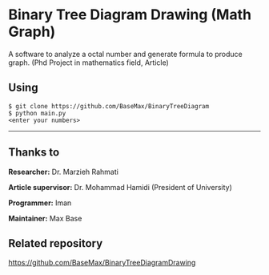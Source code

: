 # Binary Tree Diagram Drawing (Math Graph)

A software to analyze a octal number and generate formula to produce graph. (Phd Project in mathematics field, Article)

## Using

```
$ git clone https://github.com/BaseMax/BinaryTreeDiagram
$ python main.py
<enter your numbers>
```

-------

## Thanks to

**Researcher:** Dr. Marzieh Rahmati

**Article supervisor:** Dr. Mohammad Hamidi (President of University)

**Programmer:** Iman

**Maintainer:** Max Base

## Related repository

https://github.com/BaseMax/BinaryTreeDiagramDrawing
